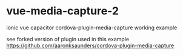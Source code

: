 # vue-media-capture-2
ionic vue capacitor cordova-plugin-media-capture working example


see forked version of plugin used in this example
https://github.com/aaronksaunders/cordova-plugin-media-capture

